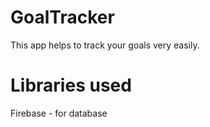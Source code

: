 # GoalTracker
This app helps to track  your goals very easily. 

# Libraries used
Firebase -  for database


